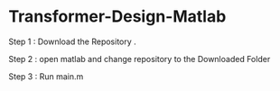 # Transformer-Design-Matlab


Step 1 : Download the Repository .




Step 2 : open matlab and change repository to the Downloaded Folder




Step 3 : Run main.m
